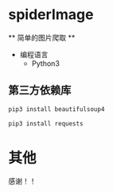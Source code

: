# spiderImage
** 简单的图片爬取 **

* 编程语言  
    * Python3

## 第三方依赖库

```python
pip3 install beautifulsoup4
```

```python
pip3 install requests
```

# 其他
感谢！！